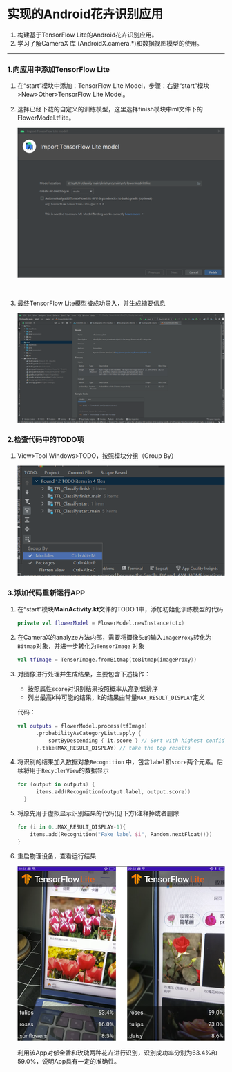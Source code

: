 # 实现的Android花卉识别应用

1. 构建基于TensorFlow Lite的Android花卉识别应用。
2. 学习了解CameraX 库 (AndroidX.camera.*)和数据视图模型的使用。

------

### 1.向应用中添加TensorFlow Lite

1. 在“start”模块中添加：TensorFlow Lite Model，步骤：右键“start”模块>New>Other>TensorFlow Lite Model。

2. 选择已经下载的自定义的训练模型，这里选择finish模块中ml文件下的FlowerModel.tflite。

   ![1.png](./Images/1.png)

   ​                                             

3. 最终TensorFlow Lite模型被成功导入，并生成摘要信息

   ![3.png](./Images/3.png)

   

### 2.检查代码中的TODO项

1. View>Tool Windows>TODO，按照模块分组（Group By）

   ![4.png](./Images/4.png)

   

### 3.添加代码重新运行APP

1. 在“start”模块**MainActivity.kt**文件的TODO 1中，添加初始化训练模型的代码

   ```kotlin
   private val flowerModel = FlowerModel.newInstance(ctx)
   ```

2. 在CameraX的analyze方法内部，需要将摄像头的输入`ImageProxy`转化为`Bitmap`对象，并进一步转化为`TensorImage` 对象

   ```kotlin
   val tfImage = TensorImage.fromBitmap(toBitmap(imageProxy))
   ```

3. 对图像进行处理并生成结果，主要包含下述操作：

   - 按照属性`score`对识别结果按照概率从高到低排序
   - 列出最高k种可能的结果，k的结果由常量`MAX_RESULT_DISPLAY`定义

   代码：

   ```kotlin
   val outputs = flowerModel.process(tfImage)
         .probabilityAsCategoryList.apply {
             sortByDescending { it.score } // Sort with highest confidence first
         }.take(MAX_RESULT_DISPLAY) // take the top results
   ```

4. 将识别的结果加入数据对象`Recognition` 中，包含`label`和`score`两个元素。后续将用于`RecyclerView`的数据显示

   ```kotlin
   for (output in outputs) {
         items.add(Recognition(output.label, output.score))
     }
   ```

5. 将原先用于虚拟显示识别结果的代码(见下方)注释掉或者删除

   ```kotlin
   for (i in 0..MAX_RESULT_DISPLAY-1){
       items.add(Recognition("Fake label $i", Random.nextFloat()))
   }
   ```

6. 重启物理设备，查看运行结果

   ![5.png](./Images/5.png)



   利用该App对郁金香和玫瑰两种花卉进行识别，识别成功率分别为63.4%和59.0%，说明App具有一定的准确性。